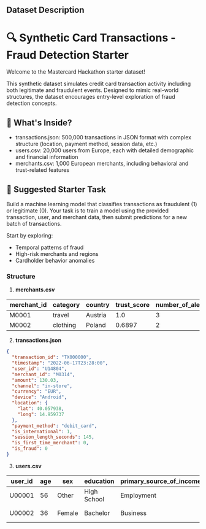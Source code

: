 ## Dataset Description

# 🔍 Synthetic Card Transactions - Fraud Detection Starter

Welcome to the Mastercard Hackathon starter dataset!

This synthetic dataset simulates credit card transaction activity including both legitimate and fraudulent events. Designed to mimic real-world structures, the dataset encourages entry-level exploration of fraud detection concepts.

## 🔢 What's Inside?

* transactions.json: 500,000 transactions in JSON format with complex structure (location, payment method, session data, etc.)
* users.csv: 20,000 users from Europe, each with detailed demographic and financial information
* merchants.csv: 1,000 European merchants, including behavioral and trust-related features

## 🧠 Suggested Starter Task

Build a machine learning model that classifies transactions as fraudulent (1) or legitimate (0). Your task is to train a model using the provided transaction, user, and merchant data, then submit predictions for a new batch of transactions.

Start by exploring:

* Temporal patterns of fraud
* High-risk merchants and regions
* Cardholder behavior anomalies

### Structure

1. **merchants.csv**

| merchant_id | category | country | trust_score | number_of_alerts_last_6_months | avg_transaction_amount | account_age_months | has_fraud_history |
| ----------- | -------- | ------- | ----------- | ------------------------------ | ---------------------- | ------------------ | ----------------- |
| M0001       | travel   | Austria | 1.0         | 3                              | 97.23                  | 84                 | 0                 |
| M0002       | clothing | Poland  | 0.6897      | 2                              | 142.71                 | 93                 | 1                 |

2. **transactions.json**

```json
{
  "transaction_id": "TX000000",
  "timestamp": "2022-06-17T23:28:00",
  "user_id": "U14804",
  "merchant_id": "M0314",
  "amount": 130.03,
  "channel": "in-store",
  "currency": "EUR",
  "device": "Android",
  "location": {
    "lat": 40.057938,
    "long": 14.959737
  },
  "payment_method": "debit_card",
  "is_international": 1,
  "session_length_seconds": 145,
  "is_first_time_merchant": 0,
  "is_fraud": 0
}
```


3. **users.csv**

| user_id | age | sex    | education   | primary_source_of_income | sum_of_monthly_installments | sum_of_monthly_expenses | country | signup_date | risk_score |
| ------- | --- | ------ | ----------- | ------------------------ | --------------------------- | ----------------------- | ------- | ----------- | ---------- |
| U00001  | 56  | Other  | High School | Employment               | 477.69                      | 243.18                  | Finland | 2021-04-01  | 0.5711     |
| U00002  | 36  | Female | Bachelor    | Business                 | 31.6                        | 737.76                  | France  | 2020-07-07  | 0.7053     |
